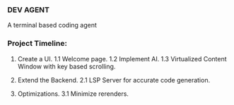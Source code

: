 ### DEV AGENT
A terminal based coding agent

### Project Timeline:
1. Create a UI. 
    1.1 Welcome page. 
    1.2 Implement AI. 
    1.3 Virtualized Content Window with key based scrolling. 

2. Extend the Backend. 
    2.1 LSP Server for accurate code generation. 

3. Optimizations. 
    3.1 Minimize rerenders. 